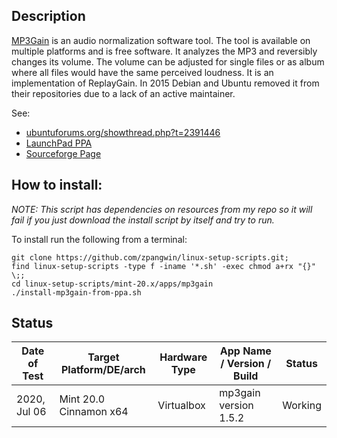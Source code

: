 
## Description

[MP3Gain](http://mp3gain.sourceforge.net/) is an audio normalization software tool. The tool is available on multiple platforms and is free software. It analyzes the MP3 and reversibly changes its volume. The volume can be adjusted for single files or as album where all files would have the same perceived loudness. It is an implementation of ReplayGain. In 2015 Debian and Ubuntu removed it from their repositories due to a lack of an active maintainer.

See:

* [ubuntuforums.org/showthread.php?t=2391446](https://ubuntuforums.org/showthread.php?t=2391446)
* [LaunchPad PPA](https://launchpad.net/~flexiondotorg/+archive/ubuntu/audio?field.series_filter=bionic)
* [Sourceforge Page](http://mp3gain.sourceforge.net/)


## How to install:

*NOTE: This script has dependencies on resources from my repo so it will fail if you just download the install script by itself and try to run.*

To install run the following from a terminal:

```
git clone https://github.com/zpangwin/linux-setup-scripts.git;
find linux-setup-scripts -type f -iname '*.sh' -exec chmod a+rx "{}" \;;
cd linux-setup-scripts/mint-20.x/apps/mp3gain
./install-mp3gain-from-ppa.sh
```

## Status


| Date of Test  | Target Platform/DE/arch | Hardware Type  | App Name / Version / Build                   | Status  |
| ------------- | ------------------------| -------------- | -------------------------------------------- | ------- |
| 2020, Jul 06  | Mint 20.0 Cinnamon x64  | Virtualbox     | mp3gain version 1.5.2                        | Working |



